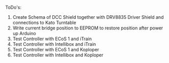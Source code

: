 ToDo's:
1. Create Schema of DCC Shield together with DRV8835 Driver Shield and connections to Kato Turntable
2. Write current bridge position to EEPROM to restore position after power up Arduino
3. Test Controller with ECoS 1 and iTrain
4. Test Controller with Intellibox and iTrain
5. Test Controller with ECoS 1 and Koploper
6. Test Controller with Intellibox and Koploper
